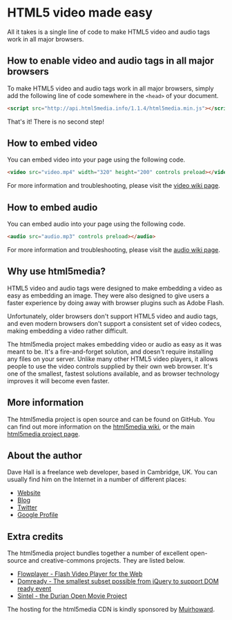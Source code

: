 HTML5 video made easy
=====================

All it takes is a single line of code to make HTML5 video and audio tags work
in all major browsers.


How to enable video and audio tags in all major browsers
--------------------------------------------------------

To make HTML5 video and audio tags work in all major browsers, simply add the
following line of code somewhere in the `<head>` of your document.

```html
<script src="http://api.html5media.info/1.1.4/html5media.min.js"></script>
```
    
That's it! There is no second step!

    
How to embed video
------------------

You can embed video into your page using the following code.

```html
<video src="video.mp4" width="320" height="200" controls preload></video>
```

For more information and troubleshooting, please visit the [video wiki page].

[video wiki page]: https://github.com/etianen/html5media/wiki/embedding-video
    
    
How to embed audio
------------------

You can embed audio into your page using the following code.

```html
<audio src="audio.mp3" controls preload></audio>
```

For more information and troubleshooting, please visit the [audio wiki page].

[audio wiki page]: https://github.com/etianen/html5media/wiki/embedding-audio
    
    
Why use html5media?
-------------------

HTML5 video and audio tags were designed to make embedding a video as easy as
embedding an image. They were also designed to give users a faster experience
by doing away with browser plugins such as Adobe Flash.

Unfortunately, older browsers don't support HTML5 video and audio tags, and
even modern browsers don't support a consistent set of video codecs, making
embedding a video rather difficult.

The html5media project makes embedding video or audio as easy as it was meant
to be. It's a fire-and-forget solution, and doesn't require installing any
files on your server. Unlike many other HTML5 video players, it allows people
to use the video controls supplied by their own web browser. It's one of the
smallest, fastest solutions available, and as browser technology improves it
will become even faster.
    
    
More information
----------------

The html5media project is open source and can be found on GitHub. You can find
out more information on the [html5media wiki], or the main [html5media project page].

[html5media wiki]: https://github.com/etianen/html5media/wiki
[html5media project page]: https://github.com/etianen/html5media


About the author
----------------

Dave Hall is a freelance web developer, based in Cambridge, UK. You can usually
find him on the Internet in a number of different places:

*   [Website](http://www.etianen.com/ "Dave Hall's homepage")
*   [Blog](http://www.etianen.com/blog/developers/ "Dave Hall's blog")
*   [Twitter](http://twitter.com/etianen "Dave Hall on Twitter")
*   [Google Profile](http://www.google.com/profiles/david.etianen "Dave Hall's Google profile")


Extra credits
-------------

The html5media project bundles together a number of excellent open-source and
creative-commons projects. They are listed below.

*   [Flowplayer - Flash Video Player for the Web](http://flowplayer.org/ "Flowplayer - Flash Video Player for the Web")
*   [Domready - The smallest subset possible from jQuery to support DOM ready event](http://code.google.com/p/domready/ "Domready - The smallest subset possible from jQuery to support DOM ready event")
*   [Sintel - the Durian Open Movie Project](http://www.sintel.org/ "Sintel - the Durian Open Movie Project")

The hosting for the html5media CDN is kindly sponsored by [Muirhoward](http://www.muirhoward.com/).